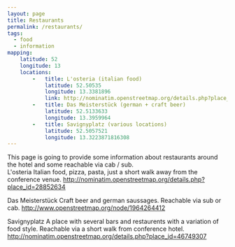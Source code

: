 ```yaml
---
layout: page
title: Restaurants
permalink: /restaurants/
tags:
  - food
  - information
mapping: 
    latitude: 52 
    longitude: 13 
    locations: 
        -   title: L'osteria (italian food) 
            latitude: 52.50535 
            longitude: 13.3381896 
            link: http://nominatim.openstreetmap.org/details.php?place_id=28852634 
        -   title: Das Meisterstück (german + craft beer) 
            latitude: 52.5133633 
            longitude: 13.3959964 
        -   title: Savignyplatz (various locations) 
            latitude: 52.5057521 
            longitude: 13.3223871816308 
---
```


This page is going to provide some information about restaurants around the hotel and some reachable via cab / sub.
<br/>
L'osteria 
Italian food, pizza, pasta, just a short walk away from the conference venue. 
http://nominatim.openstreetmap.org/details.php?place_id=28852634 

Das Meisterstück 
Craft beer and german saussages. Reachable via sub or cab. 
http://www.openstreetmap.org/node/1964264412 

Savignyplatz 
A place with several bars and restaurents with a variation of food style. 
Reachable via a short walk from conference hotel. 
http://nominatim.openstreetmap.org/details.php?place_id=46749307 



